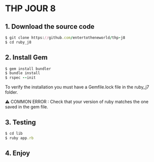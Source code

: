 # THP JOUR 8


## 1. Download the source code
```ruby
$ git clone https://github.com/entertotheneworld/thp-j8
$ cd ruby_j8
```

## 2. Install Gem
```ruby
$ gem install bundler
$ bundle install
$ rspec --init
```
To verify the installation you must have a Gemfile.lock file in the ruby_j7 folder.

⚠️ COMMON ERROR : Check that your version of ruby ​​matches the one saved in the gem file.

## 3. Testing
```ruby
$ cd lib
$ ruby app.rb
```

## 4. Enjoy